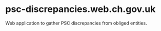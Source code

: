 # psc-discrepancies.web.ch.gov.uk
Web application to gather PSC discrepancies from obliged entities.
